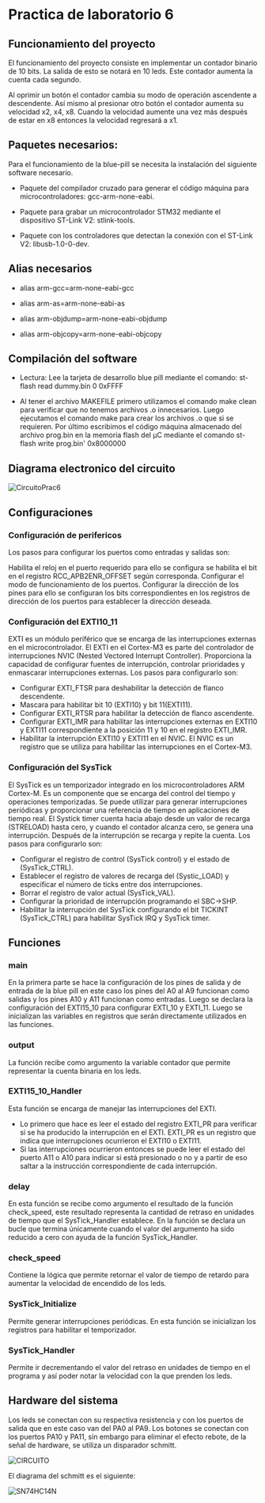 # Practica de laboratorio 6

## Funcionamiento del proyecto
El funcionamiento del proyecto consiste en implementar un contador binario de 10 bits. La salida de esto se notará en 10 leds. Este contador aumenta la cuenta cada segundo. 

Al oprimir un botón el contador cambia su modo de operación ascendente a descendente. Así mismo al presionar otro botón el contador aumenta su velocidad x2, x4, x8. Cuando la velocidad aumente una vez más después de estar en x8 entonces la velocidad regresará a x1.

## Paquetes necesarios:
Para el funcionamiento de la blue-pill se necesita la instalación del siguiente software necesario.

* Paquete del compilador cruzado para generar el código máquina para microcontroladores: gcc-arm-none-eabi. 

* Paquete para grabar un microcontrolador STM32 mediante el dispositivo ST-Link V2: stlink-tools. 

* Paquete con los controladores que detectan la conexión con el ST-Link V2: libusb-1.0-0-dev.

## Alias necesarios
* alias arm-gcc=arm-none-eabi-gcc

* alias arm-as=arm-none-eabi-as

* alias arm-objdump=arm-none-eabi-objdump

* alias arm-objcopy=arm-none-eabi-objcopy

## Compilación del software

* Lectura: Lee la tarjeta de desarrollo blue pill mediante el comando: st-flash read dummy.bin 0 0xFFFF

* Al tener el archivo MAKEFILE primero utilizamos el comando make clean para verificar que no tenemos archivos .o innecesarios. Luego ejecutamos el comando make para crear los archivos .o que si se requieren. Por último escribimos el código máquina almacenado del archivo prog.bin en la memoria flash del µC mediante el comando st-flash write prog.bin' 0x8000000

## Diagrama electronico del circuito

![CircuitoPrac6](https://github.com/BrendaAbigailVC/Practica4/assets/109320578/57d957ac-4e26-408e-858b-940d2ad60bf6)

## Configuraciones
### Configuración de perifericos
Los pasos para configurar los puertos como entradas y salidas son:


Habilita el reloj en el puerto requerido para ello se configura se habilita el bit en el registro RCC_APB2ENR_OFFSET según corresponda.
Configurar el modo de funcionamiento de los puertos.
Configurar la dirección de los pines para ello se configuran los bits correspondientes en los registros de dirección de los puertos para establecer la dirección deseada.

### Configuración del EXTI10_11
EXTI es un módulo periférico que se encarga de las interrupciones externas en el microcontrolador.
El EXTI en el Cortex-M3 es parte del controlador de interrupciones NVIC (Nested Vectored Interrupt Controller).
Proporciona la capacidad de configurar fuentes de interrupción, controlar prioridades y enmascarar interrupciones externas.
Los pasos para configurarlo son:
* Configurar EXTI_FTSR para deshabilitar la detección de flanco descendente.
* Mascara para habilitar bit 10 (EXTI10) y bit 11(EXTI11).
* Configurar EXTI_RTSR para habilitar la detección de flanco ascendente.
* Configurar EXTI_IMR para habilitar las interrupciones  externas en EXTI10 y EXTI11 correspondiente a la posición 11 y 10 en el registro EXTI_IMR.
* Habilitar la interrupción EXTI10 y EXTI11 en el NVIC. El NVIC es un registro que se utiliza para habilitar las interrupciones en el Cortex-M3.

### Configuración del SysTick
El SysTick es un temporizador integrado en los microcontroladores ARM Cortex-M. Es un componente que se encarga del control del tiempo y operaciones temporizadas. Se puede utilizar para generar interrupciones periódicas y proporcionar una referencia de tiempo en aplicaciones de tiempo real.
El Systick timer cuenta hacia abajo desde un valor de recarga (STRELOAD) hasta cero, y cuando el contador alcanza cero, se genera una interrupción. Después de la interrupción se recarga y repite la cuenta.
Los pasos para configurarlo son:
* Configurar el registro de control (SysTick control) y el estado de (SysTick_CTRL).
* Establecer el registro de valores de recarga del (Systic_LOAD) y especificar el número de ticks entre dos interrupciones.
* Borrar el registro de valor actual (SysTick_VAL).
* Configurar la prioridad de interrupción programando el SBC->SHP.
* Habilitar la interrupción del SysTick configurando el bit TICKINT (SysTick_CTRL) para habilitar SysTick IRQ y SysTick timer.

## Funciones
### main
En la primera parte se hace la configuración de los pines de salida y de entrada de la blue pill en este caso los pines del A0 al A9 funcionan como salidas y los pines A10 y A11 funcionan como entradas. 
Luego se declara la configuración del EXTI15_10 para configurar EXTI_10 y EXTI_11.
Luego se inicializan las variables en registros que serán directamente utilizados en las funciones.

### output
La función recibe como argumento la variable contador que permite representar la cuenta binaria en los leds. 

### EXTI15_10_Handler
Esta función se encarga de manejar las interrupciones del EXTI.
* Lo primero que hace es leer el estado del registro EXTI_PR para verificar si se ha producido la interrupción en el EXTI. EXTI_PR es un registro que indica que interrupciones ocurrieron el EXTI10 o EXTI11.
* Si las interrupciones ocurrieron entonces se puede leer el estado del puerto A11 o A10 para indicar si está presionado o no y a partir de eso saltar a la instrucción correspondiente de cada interrupción.

### delay

En esta función se recibe como argumento el resultado de la función check_speed, este resultado representa la cantidad de retraso en unidades de tiempo que el SysTick_Handler establece. En la función se declara un bucle que termina únicamente cuando el valor del argumento ha sido reducido a cero con ayuda de la función SysTick_Handler.

### check_speed

Contiene la lógica que permite retornar el valor de tiempo de retardo para aumentar la velocidad de encendido de los leds.

### SysTick_Initialize

Permite generar interrupciones periódicas. En esta función se inicializan los registros para habilitar el temporizador.
 
### SysTick_Handler

Permite ir decrementando el valor del retraso en unidades de tiempo en el programa y así poder notar la velocidad con la que prenden los leds.

## Hardware del sistema

Los leds se conectan con su respectiva resistencia y con los puertos de salida que en este caso van del PA0 al PA9.
Los botones se conectan con los puertos PA10 y PA11, sin embargo para eliminar el efecto rebote, de la señal de hardware, se utiliza un disparador schmitt.

![CIRCUITO](https://github.com/BrendaAbigailVC/Practica4/assets/109320578/c978f11f-75db-47fd-81e5-0f19c4269109)

El diagrama del schmitt es el siguiente:

![SN74HC14N](https://github.com/BrendaAbigailVC/Practica4/assets/109320578/a5066e69-c764-4983-873e-912c3f1cb1f4)
